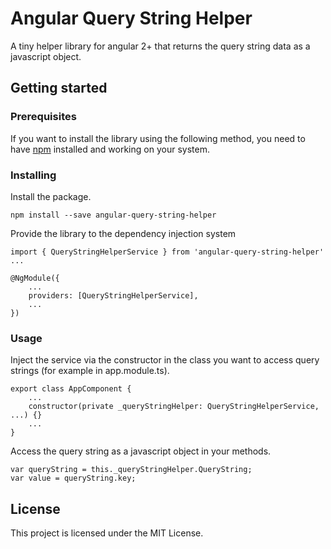 # Angular Query String Helper

A tiny helper library for angular 2+ that returns the query string data as a javascript object.

## Getting started

### Prerequisites

If you want to install the library using the following method, you need to have [npm](https://www.npmjs.com/)  installed and working on your system.

### Installing

Install the package.

````
npm install --save angular-query-string-helper
````

Provide the library to the dependency injection system

````
import { QueryStringHelperService } from 'angular-query-string-helper'
...

@NgModule({
    ...
    providers: [QueryStringHelperService],
    ...
})
````

### Usage

Inject the service via the constructor in the class you want to access query strings (for example in app.module.ts).

````
export class AppComponent {
    ...
    constructor(private _queryStringHelper: QueryStringHelperService, ...) {}
    ...    
}
````

Access the query string as a javascript object in your methods.

````
var queryString = this._queryStringHelper.QueryString;
var value = queryString.key;
````

## License

This project is licensed under the MIT License.